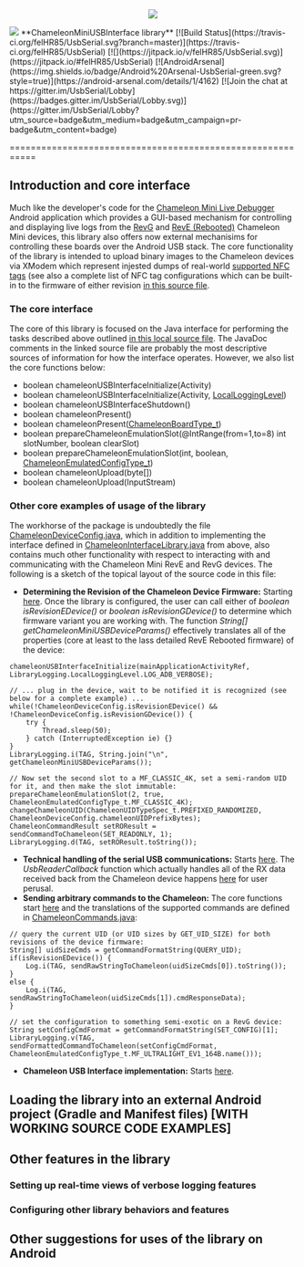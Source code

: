 <center>
<img src="https://github.com/maxieds/ChameleonMiniUSBInterface/blob/master/wiki-images/toast_delivery_logo_usb.png" />
</center>

<p><img src="https://github.com/maxieds/ChameleonMiniUSBInterface/blob/master/wiki-images/chameleonusb64.png" /> **ChameleonMiniUSBInterface library**
[![Build Status](https://travis-ci.org/felHR85/UsbSerial.svg?branch=master)](https://travis-ci.org/felHR85/UsbSerial) [![](https://jitpack.io/v/felHR85/UsbSerial.svg)](https://jitpack.io/#felHR85/UsbSerial) [![AndroidArsenal](https://img.shields.io/badge/Android%20Arsenal-UsbSerial-green.svg?style=true)](https://android-arsenal.com/details/1/4162) [![Join the chat at https://gitter.im/UsbSerial/Lobby](https://badges.gitter.im/UsbSerial/Lobby.svg)](https://gitter.im/UsbSerial/Lobby?utm_source=badge&utm_medium=badge&utm_campaign=pr-badge&utm_content=badge)

<style>
.body {font-family:Papyrus; font-size:8pt; color: lightblue;}
</style>

===========================================================

## Introduction and core interface

Much like the developer's code for the [Chameleon Mini Live Debugger](https://github.com/maxieds/ChameleonMiniLiveDebugger) 
Android application which provides a GUI-based mechanism for controlling and displaying live logs from the 
[RevG](https://rawgit.com/emsec/ChameleonMini/master/Doc/Doxygen/html/_page__command_line.html) and 
[RevE (Rebooted)](https://github.com/iceman1001/ChameleonMini-rebooted/wiki/Terminal-Commands) Chameleon Mini devices, 
this library also offers now external mechanisims for controlling these boards over the Android USB stack. 
The core functionality of the library is intended to upload binary images to the Chameleon devices via XModem 
which represent injested dumps of real-world 
[supported NFC tags](https://github.com/iceman1001/ChameleonMini-rebooted/wiki/Configurations) (see also a complete 
list of NFC tag configurations which can be built-in to the firmware of either revision 
[in this source file](https://github.com/iceman1001/ChameleonMini-rebooted/blob/master/Firmware/Chameleon-Mini/Configuration.h#L20). 

### The core interface

The core of this library is focused on the Java interface for performing the tasks described above outlined 
[in this local source file](https://github.com/maxieds/ChameleonMiniUSBInterface/blob/master/chameleonminiusb/src/main/java/com/maxieds/chameleonminiusb/ChameleonInterfaceLibrary.java). The JavaDoc comments in the linked source file are 
probably the most descriptive sources of information for how the interface operates. However, we also list the 
core functions below:
* boolean chameleonUSBInterfaceInitialize(Activity)
* boolean chameleonUSBInterfaceInitialize(Activity, [LocalLoggingLevel](https://github.com/maxieds/ChameleonMiniUSBInterface/blob/master/chameleonminiusb/src/main/java/com/maxieds/chameleonminiusb/LibraryLogging.java#L24))
* boolean chameleonUSBInterfaceShutdown()
* boolean chameleonPresent()
* boolean chameleonPresent([ChameleonBoardType_t](https://github.com/maxieds/ChameleonMiniUSBInterface/blob/master/chameleonminiusb/src/main/java/com/maxieds/chameleonminiusb/ChameleonDeviceConfig.java#L80))
* boolean prepareChameleonEmulationSlot(@IntRange(from=1,to=8) int slotNumber, boolean clearSlot)
* boolean prepareChameleonEmulationSlot(int, boolean, [ChameleonEmulatedConfigType_t](https://github.com/maxieds/ChameleonMiniUSBInterface/blob/master/chameleonminiusb/src/main/java/com/maxieds/chameleonminiusb/ChameleonDeviceConfig.java#L400))
* boolean chameleonUpload(byte[])
* boolean chameleonUpload(InputStream)

### Other core examples of usage of the library

The workhorse of the package is undoubtedly the file [ChameleonDeviceConfig.java](https://github.com/maxieds/ChameleonMiniUSBInterface/blob/master/chameleonminiusb/src/main/java/com/maxieds/chameleonminiusb/ChameleonDeviceConfig.java), 
which in addition to implementing the interface defined in [ChameleonInterfaceLibrary.java](https://github.com/maxieds/ChameleonMiniUSBInterface/blob/master/chameleonminiusb/src/main/java/com/maxieds/chameleonminiusb/ChameleonInterfaceLibrary.java) from above, also contains much other functionality with respect to 
interacting with and communicating with the Chameleon Mini RevE and RevG devices. The following is a sketch of the topical layout of the source code in this file:
* **Determining the Revision of the Chameleon Device Firmware:** Starting [here](https://github.com/maxieds/ChameleonMiniUSBInterface/blob/master/chameleonminiusb/src/main/java/com/maxieds/chameleonminiusb/ChameleonDeviceConfig.java#L89). Once the library is configured, the user can call either of 
*boolean isRevisionEDevice()* or *boolean isRevisionGDevice()* to determine which firmware variant you are working with. The function 
*String[] getChameleonMiniUSBDeviceParams()* effectively translates all of the properties (core at least to the lass detailed RevE Rebooted firmware) of the device:
```
chameleonUSBInterfaceInitialize(mainApplicationActivityRef, LibraryLogging.LocalLoggingLevel.LOG_ADB_VERBOSE);

// ... plug in the device, wait to be notified it is recognized (see below for a complete example) ...
while(!ChameleonDeviceConfig.isRevisionEDevice() && !ChameleonDeviceConfig.isRevisionGDevice()) {
	try {
		Thread.sleep(50);
	} catch (InterruptedException ie) {}
}
LibraryLogging.i(TAG, String.join("\n", getChameleonMiniUSBDeviceParams()); 

// Now set the second slot to a MF_CLASSIC_4K, set a semi-random UID for it, and then make the slot immutable:
prepareChameleonEmulationSlot(2, true, ChameleonEmulatedConfigType_t.MF_CLASSIC_4K);
changeChameleonUID(ChameleonUIDTypeSpec_t.PREFIXED_RANDOMIZED, ChameleonDeviceConfig.chameleonUIDPrefixBytes);
ChameleonCommandResult setROResult = sendCommandToChameleon(SET_READONLY, 1);
LibraryLogging.d(TAG, setROResult.toString());
```
* **Technical handling of the serial USB communications:** Starts [here](https://github.com/maxieds/ChameleonMiniUSBInterface/blob/master/chameleonminiusb/src/main/java/com/maxieds/chameleonminiusb/ChameleonDeviceConfig.java#L133). The *UsbReaderCallback* function which actually handles all of the RX data received back from the 
Chameleon device happens [here](https://github.com/maxieds/ChameleonMiniUSBInterface/blob/master/chameleonminiusb/src/main/java/com/maxieds/chameleonminiusb/ChameleonDeviceConfig.java#L235) for user perusal.
* **Sending arbitrary commands to the Chameleon:** The core functions start [here](https://github.com/maxieds/ChameleonMiniUSBInterface/blob/master/chameleonminiusb/src/main/java/com/maxieds/chameleonminiusb/ChameleonDeviceConfig.java#L313) and the translations of the supported commands are defined in [ChameleonCommands.java](https://github.com/maxieds/ChameleonMiniUSBInterface/blob/master/chameleonminiusb/src/main/java/com/maxieds/chameleonminiusb/ChameleonCommands.java):
```
// query the current UID (or UID sizes by GET_UID_SIZE) for both revisions of the device firmware:
String[] uidSizeCmds = getCommandFormatString(QUERY_UID);
if(isRevisionEDevice()) {
    Log.i(TAG, sendRawStringToChameleon(uidSizeCmds[0]).toString());
}
else {
	Log.i(TAG, sendRawStringToChameleon(uidSizeCmds[1]).cmdResponseData);
}

// set the configuration to something semi-exotic on a RevG device:
String setConfigCmdFormat = getCommandFormatString(SET_CONFIG)[1];
LibraryLogging.v(TAG, sendFormattedCommandToChameleon(setConfigCmdFormat, ChameleonEmulatedConfigType_t.MF_ULTRALIGHT_EV1_164B.name()));
```
* **Chameleon USB Interface implementation:** Starts [here](https://github.com/maxieds/ChameleonMiniUSBInterface/blob/master/chameleonminiusb/src/main/java/com/maxieds/chameleonminiusb/ChameleonDeviceConfig.java#L439). 

## Loading the library into an external Android project (Gradle and Manifest files) [WITH WORKING SOURCE CODE EXAMPLES]


## Other features in the library

### Setting up real-time views of verbose logging features 


### Configuring other library behaviors and features


## Other suggestions for uses of the library on Android 


